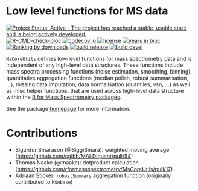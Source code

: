 # Low level functions for MS data

[![Project Status: Active - The project has reached a stable, usable state and is being actively developed.](http://www.repostatus.org/badges/latest/active.svg)](http://www.repostatus.org/#active)
[![R-CMD-check-bioc](https://github.com/RforMassSpectrometry/MsCoreUtils/workflows/R-CMD-check-bioc/badge.svg)](https://github.com/RforMassSpectrometry/MsCoreUtils/actions?query=workflow%3AR-CMD-check-bioc)
[![codecov.io](https://codecov.io/github/rformassspectrometry/MsCoreUtils/coverage.svg?branch=master)](https://codecov.io/github/rformassspectrometry/MsCoreUtils?branch=master)
[![license](https://img.shields.io/badge/license-Artistic--2.0-brightgreen.svg)](https://opensource.org/licenses/Artistic-2.0)
[![years in bioc](http://bioconductor.org/shields/years-in-bioc/MsCoreUtils.svg)](https://bioconductor.org/packages/release/bioc/html/MsCoreUtils.html)
[![Ranking by downloads](http://bioconductor.org/shields/downloads/release/MsCoreUtils.svg)](https://bioconductor.org/packages/stats/bioc/MsCoreUtils/)
[![build release](http://bioconductor.org/shields/build/release/bioc/MsCoreUtils.svg)](https://bioconductor.org/checkResults/release/bioc-LATEST/MsCoreUtils/)
[![build devel](http://bioconductor.org/shields/build/devel/bioc/MsCoreUtils.svg)](https://bioconductor.org/checkResults/devel/bioc-LATEST/MsCoreUtils/)


`MsCoreUtils` defines low-level functions for mass spectrometry data and is
independent of any high-level data structures.
These functions include mass spectra processing functions
(noise estimation, smoothing, binning),
quantitative aggregation functions (median polish, robust summarisation, ...),
missing data imputation, data normalisation (quantiles, vsn, ...)
as well as misc helper functions, that are used across high-level
data structure within the
[R for Mass Spectrometry packages](https://www.rformassspectrometry.org/pkgs/).

See the package [homepage](https://rformassspectrometry.github.io/MsCoreUtils)
for more information.

# Contributions

- Sigurdur Smarason (@SiggiSmara): weighted moving average (https://github.com/sgibb/MALDIquant/pull/54)
- Thomas Naake (@tnaake): dotproduct calculation (https://github.com/rformassspectrometry/MsCoreUtils/pull/17)
- Adriaan Sticker: `robustSummary` aggregation function (originally contributed to `MSnbase`)
